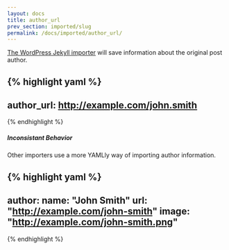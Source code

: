 ```yaml
---
layout: docs
title: author_url
prev_section: imported/slug
permalink: /docs/imported/author_url/
---
```


[The WordPress Jekyll importer](https://github.com/jekyll/jekyll-import/blob/0899f6b7a834f931bf495d3022f8b0d442412165/lib/jekyll-import/importers/wordpress.rb#L124) will save information about the original post author.

{% highlight yaml %}
---
author_url: http://example.com/john.smith
---
{% endhighlight %}

<div class="note warning">
  <h5>Inconsistant Behavior</h5>
  <p>Other importers use a more YAMLly way of importing author information.</p>
</div>

{% highlight yaml %}
---
author: 
    name: "John Smith"
    url: "http://example.com/john-smith"
    image: "http://example.com/john-smith.png"
---
{% endhighlight %}
